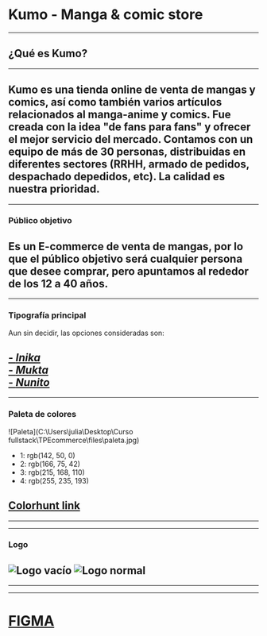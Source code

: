 # Kumo - Manga & comic store
---
## ¿Qué es Kumo? 
---
Kumo es una tienda online de venta de mangas y comics, así como también varios artículos relacionados 
al manga-anime y comics. Fue creada con la idea "de fans para fans" y ofrecer el mejor servicio del 
mercado. 
Contamos con un equipo de más de 30 personas, distribuidas en diferentes sectores (RRHH, armado de pedidos, despachado depedidos, etc).
La calidad es nuestra prioridad.
---
---
### Público objetivo
Es un E-commerce de venta de mangas, por lo que el público objetivo será cualquier persona que desee
comprar, pero apuntamos al rededor de los 12 a 40 años.
---
---
### Tipografía principal
Aun sin decidir, las opciones consideradas son:

[- *Inika*](https://fonts.google.com/specimen/Inika?query=inika&subset=latin)   
[- *Mukta*](https://fonts.google.com/specimen/Mukta?subset=latin)   
[- *Nunito*](https://fonts.google.com/specimen/Nunito?subset=latin)
---
---
### Paleta de colores 
![Paleta](C:\Users\julia\Desktop\Curso fullstack\TPEcommerce\files\paleta.jpg)

- 1: rgb(142, 50, 0)
- 2: rgb(166, 75, 42)
- 3: rgb(215, 168, 110)
- 4: rgb(255, 235, 193)   
## [Colorhunt link](https://colorhunt.co/palette/8e3200a64b2ad7a86effebc1)
---
---
### Logo
![Logo vacío]() 
![Logo normal]()
---
---
---
# [FIGMA](https://www.figma.com/file/e01f95Xezb6o8HdyLRMNMc/E-commerce?node-id=17%3A232)

